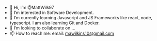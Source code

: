 - 👋 Hi, I’m @MattWilk97
- 👀 I’m interested in Software Development.
- 🌱 I’m currently learning Javascript and JS Frameworks like react, node, typescript. I am also learning Git and Docker.
- 💞️ I’m looking to collaborate on ...
- 📫 How to reach me: email: mawilkins10@gmail.com

<!---
MattWilk97/MattWilk97 is a ✨ special ✨ repository because its `README.md` (this file) appears on your GitHub profile.
You can click the Preview link to take a look at your changes.
--->
